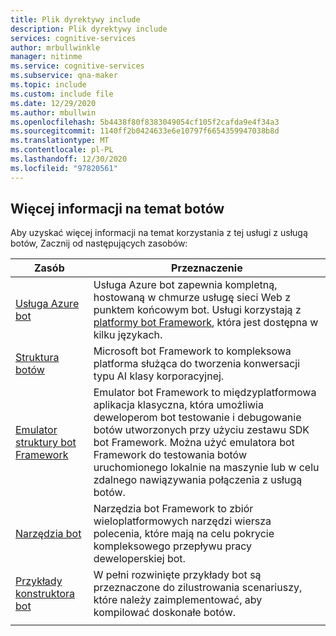 ```yaml
---
title: Plik dyrektywy include
description: Plik dyrektywy include
services: cognitive-services
author: mrbullwinkle
manager: nitinme
ms.service: cognitive-services
ms.subservice: qna-maker
ms.topic: include
ms.custom: include file
ms.date: 12/29/2020
ms.author: mbullwin
ms.openlocfilehash: 5b4438f80f8383049054cf105f2cafda9e4f34a3
ms.sourcegitcommit: 1140ff2b0424633e6e10797f6654359947038b8d
ms.translationtype: MT
ms.contentlocale: pl-PL
ms.lasthandoff: 12/30/2020
ms.locfileid: "97820561"
---
```

## <a name="more-information-about-bots"></a>Więcej informacji na temat botów

Aby uzyskać więcej informacji na temat korzystania z tej usługi z usługą botów, Zacznij od następujących zasobów:

|Zasób|Przeznaczenie|
|--|--|
|[Usługa Azure bot](https://dev.botframework.com/)|Usługa Azure bot zapewnia kompletną, hostowaną w chmurze usługę sieci Web z punktem końcowym bot. Usługi korzystają z [platformy bot Framework](https://github.com/Microsoft/botframework), która jest dostępna w kilku językach.|
|[Struktura botów](https://github.com/Microsoft/botframework)|Microsoft bot Framework to kompleksowa platforma służąca do tworzenia konwersacji typu AI klasy korporacyjnej.|
|[Emulator struktury bot Framework](https://github.com/Microsoft/botframework#Bot-Framework-Emulator)|Emulator bot Framework to międzyplatformowa aplikacja klasyczna, która umożliwia deweloperom bot testowanie i debugowanie botów utworzonych przy użyciu zestawu SDK bot Framework. Można użyć emulatora bot Framework do testowania botów uruchomionego lokalnie na maszynie lub w celu zdalnego nawiązywania połączenia z usługą botów.|
|[Narzędzia bot](https://github.com/Microsoft/botbuilder-tools)|Narzędzia bot Framework to zbiór wieloplatformowych narzędzi wiersza polecenia, które mają na celu pokrycie kompleksowego przepływu pracy deweloperskiej bot. |
|[Przykłady konstruktora bot](https://github.com/Microsoft/BotBuilder-Samples)|W pełni rozwinięte przykłady bot są przeznaczone do zilustrowania scenariuszy, które należy zaimplementować, aby kompilować doskonałe botów.|
|||
